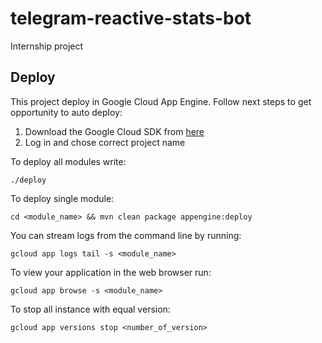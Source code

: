 # telegram-reactive-stats-bot

Internship project

## Deploy

This project deploy in Google Cloud App Engine. Follow next steps to get opportunity to auto deploy:

1) Download the Google Cloud SDK from
   [here](https://cloud.google.com/sdk/docs/install)
2) Log in and chose correct project name

To deploy all modules write:

```
./deploy
```

To deploy single module:

```
cd <module_name> && mvn clean package appengine:deploy
```

You can stream logs from the command line by running:

```
gcloud app logs tail -s <module_name>
```

To view your application in the web browser run:

```
gcloud app browse -s <module_name>
```

To stop all instance with equal version:

```
gcloud app versions stop <number_of_version>
```